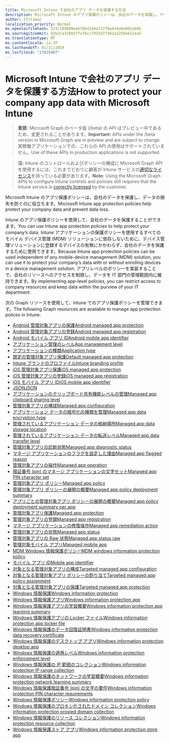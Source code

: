 ```yaml
---
title: Microsoft Intune で会社のアプリ データを保護する方法
description: Microsoft Intune のアプリ保護ポリシーは、会社のデータを保護し、データの損失を防ぐのに役立ちます。
author: tfitzmac
localization_priority: Normal
ms.openlocfilehash: 323c19d689ee6f0b41e6a71270a434a9e891eb0b
ms.sourcegitcommit: d2b3ca32602ffa76cc7925d7f4d1e2258e611ea5
ms.translationtype: MT
ms.contentlocale: ja-JP
ms.lasthandoff: 01/11/2019
ms.locfileid: "27835407"
---
```

# <a name="how-to-protect-your-company-app-data-with-microsoft-intune"></a><span data-ttu-id="6de8e-103">Microsoft Intune で会社のアプリ データを保護する方法</span><span class="sxs-lookup"><span data-stu-id="6de8e-103">How to protect your company app data with Microsoft Intune</span></span>

> <span data-ttu-id="6de8e-104">**重要:** Microsoft Graph のベータ版 (/beta) の API はプレビュー中であるため、変更されることがあります。</span><span class="sxs-lookup"><span data-stu-id="6de8e-104">**Important:** APIs under the /beta version in Microsoft Graph are in preview and are subject to change.</span></span> <span data-ttu-id="6de8e-105">実稼働アプリケーションでの、これらの API の使用はサポートされていません。</span><span class="sxs-lookup"><span data-stu-id="6de8e-105">Use of these APIs in production applications is not supported.</span></span>

> <span data-ttu-id="6de8e-106">**注:** Intune のコントロールおよびポリシーの構成に Microsoft Graph API を使用するには、これまでどおりに顧客が Intune サービスの[適切なライセンス](https://www.microsoft.com/en-us/cloud-platform/microsoft-intune-pricing)を持っている必要があります。</span><span class="sxs-lookup"><span data-stu-id="6de8e-106">**Note:** Using the Microsoft Graph APIs to configure Intune controls and policies still requires that the Intune service is [correctly licensed](https://www.microsoft.com/en-us/cloud-platform/microsoft-intune-pricing) by the customer.</span></span>

<span data-ttu-id="6de8e-107">Microsoft Intune のアプリ保護ポリシーは、会社のデータを保護し、データの損失を防ぐのに役立ちます。</span><span class="sxs-lookup"><span data-stu-id="6de8e-107">Microsoft Intune app protection policies help protect your company data and prevent data loss.</span></span>

<span data-ttu-id="6de8e-108">Intune のアプリ保護ポリシーを使用して、会社のデータを保護することができます。</span><span class="sxs-lookup"><span data-stu-id="6de8e-108">You can use Intune app protection policies to help protect your company’s data.</span></span> <span data-ttu-id="6de8e-109">Intune アプリケーションの保護ポリシーを使用するすべてのモバイル デバイス管理 (MDM) ソリューションに依存しないために、デバイス管理ソリューションに登録するデバイスの有無にかかわらず、会社のデータを保護するために使用できます。</span><span class="sxs-lookup"><span data-stu-id="6de8e-109">Because Intune app protection policies can be used independent of any mobile-device management (MDM) solution, you can use it to protect your company’s data with or without enrolling devices in a device management solution.</span></span> <span data-ttu-id="6de8e-110">アプリレベルのポリシーを実装することで、会社のリソースへのアクセスを制限し、データを IT 部門の管理範囲内に維持できます。</span><span class="sxs-lookup"><span data-stu-id="6de8e-110">By implementing app-level policies, you can restrict access to company resources and keep data within the purview of your IT department.</span></span>

<span data-ttu-id="6de8e-111">次の Graph リソースを使用して、Intune でのアプリ保護ポリシーを管理できます。</span><span class="sxs-lookup"><span data-stu-id="6de8e-111">The following Graph resources are available to manage app protection polices in Intune:</span></span>

- [<span data-ttu-id="6de8e-112">Android 管理対象アプリの保護</span><span class="sxs-lookup"><span data-stu-id="6de8e-112">Android managed app protection</span></span>](intune-mam-androidmanagedappprotection.md)
- [<span data-ttu-id="6de8e-113">Android 管理対象アプリの登録</span><span class="sxs-lookup"><span data-stu-id="6de8e-113">Android managed app registration</span></span>](intune-mam-androidmanagedappregistration.md)
- [<span data-ttu-id="6de8e-114">Android モバイル アプリ ID</span><span class="sxs-lookup"><span data-stu-id="6de8e-114">Android mobile app identifier</span></span>](intune-mam-androidmobileappidentifier.md)
- [<span data-ttu-id="6de8e-115">アプリケーション管理のレベル</span><span class="sxs-lookup"><span data-stu-id="6de8e-115">App management level</span></span>](intune-mam-appmanagementlevel.md)
- [<span data-ttu-id="6de8e-116">アプリケーションの種類</span><span class="sxs-lookup"><span data-stu-id="6de8e-116">Application type</span></span>](intune-wip-applicationtype.md)
- [<span data-ttu-id="6de8e-117">既定の管理対象アプリ保護</span><span class="sxs-lookup"><span data-stu-id="6de8e-117">Default managed app protection</span></span>](intune-mam-defaultmanagedappprotection.md)
- [<span data-ttu-id="6de8e-118">Intune ブランドのプロファイル</span><span class="sxs-lookup"><span data-stu-id="6de8e-118">Intune branding profile</span></span>](intune-wip-intunebrandingprofile.md)
- [<span data-ttu-id="6de8e-119">iOS 管理対象アプリ保護</span><span class="sxs-lookup"><span data-stu-id="6de8e-119">iOS managed app protection</span></span>](intune-mam-iosmanagedappprotection.md)
- [<span data-ttu-id="6de8e-120">iOS 管理対象アプリの登録</span><span class="sxs-lookup"><span data-stu-id="6de8e-120">iOS managed app registration</span></span>](intune-mam-iosmanagedappregistration.md)
- [<span data-ttu-id="6de8e-121">iOS モバイル アプリ ID</span><span class="sxs-lookup"><span data-stu-id="6de8e-121">iOS mobile app identifier</span></span>](intune-mam-iosmobileappidentifier.md)
- [<span data-ttu-id="6de8e-122">JSON</span><span class="sxs-lookup"><span data-stu-id="6de8e-122">JSON</span></span>](intune-mam-json.md)
- [<span data-ttu-id="6de8e-123">アプリケーションのクリップボード共有機能レベルの管理</span><span class="sxs-lookup"><span data-stu-id="6de8e-123">Managed app clipboard sharing level</span></span>](intune-mam-managedappclipboardsharinglevel.md)
- [<span data-ttu-id="6de8e-124">管理対象アプリの構成</span><span class="sxs-lookup"><span data-stu-id="6de8e-124">Managed app configuration</span></span>](intune-mam-managedappconfiguration.md)
- [<span data-ttu-id="6de8e-125">アプリケーション データの暗号化の種類を管理</span><span class="sxs-lookup"><span data-stu-id="6de8e-125">Managed app data encryption type</span></span>](intune-mam-managedappdataencryptiontype.md)
- [<span data-ttu-id="6de8e-126">管理されているアプリケーション データの格納場所</span><span class="sxs-lookup"><span data-stu-id="6de8e-126">Managed app data storage location</span></span>](intune-mam-managedappdatastoragelocation.md)
- [<span data-ttu-id="6de8e-127">管理されているアプリケーション データの転送レベル</span><span class="sxs-lookup"><span data-stu-id="6de8e-127">Managed app data transfer level</span></span>](intune-mam-managedappdatatransferlevel.md)
- [<span data-ttu-id="6de8e-128">管理対象アプリの診断状態</span><span class="sxs-lookup"><span data-stu-id="6de8e-128">Managed app diagnostic status</span></span>](intune-mam-managedappdiagnosticstatus.md)
- [<span data-ttu-id="6de8e-129">マネージ アプリケーションのフラグを設定した理由</span><span class="sxs-lookup"><span data-stu-id="6de8e-129">Managed app flagged reason</span></span>](intune-mam-managedappflaggedreason.md)
- [<span data-ttu-id="6de8e-130">管理対象アプリの操作</span><span class="sxs-lookup"><span data-stu-id="6de8e-130">Managed app operation</span></span>](intune-mam-managedappoperation.md)
- [<span data-ttu-id="6de8e-131">暗証番号 (pin) のマネージ アプリケーションの文字セット</span><span class="sxs-lookup"><span data-stu-id="6de8e-131">Managed app PIN character set</span></span>](intune-mam-managedapppincharacterset.md)
- [<span data-ttu-id="6de8e-132">管理対象アプリ ポリシー</span><span class="sxs-lookup"><span data-stu-id="6de8e-132">Managed app policy</span></span>](intune-mam-managedapppolicy.md)
- [<span data-ttu-id="6de8e-133">管理対象アプリ ポリシーの展開の概要</span><span class="sxs-lookup"><span data-stu-id="6de8e-133">Managed app policy deployment summary</span></span>](intune-mam-managedapppolicydeploymentsummary.md)
- [<span data-ttu-id="6de8e-134">アプリごとの管理対象アプリ ポリシーの展開の概要</span><span class="sxs-lookup"><span data-stu-id="6de8e-134">Managed app policy deployment summary per app</span></span>](intune-mam-managedapppolicydeploymentsummaryperapp.md)
- [<span data-ttu-id="6de8e-135">管理対象アプリ保護</span><span class="sxs-lookup"><span data-stu-id="6de8e-135">Managed app protection</span></span>](intune-mam-managedappprotection.md)
- [<span data-ttu-id="6de8e-136">管理対象アプリの登録</span><span class="sxs-lookup"><span data-stu-id="6de8e-136">Managed app registration</span></span>](intune-mam-managedappregistration.md)
- [<span data-ttu-id="6de8e-137">マネージ アプリケーションの修復操作</span><span class="sxs-lookup"><span data-stu-id="6de8e-137">Managed app remediation action</span></span>](intune-mam-managedappremediationaction.md)
- [<span data-ttu-id="6de8e-138">管理対象アプリの状態</span><span class="sxs-lookup"><span data-stu-id="6de8e-138">Managed app status</span></span>](intune-mam-managedappstatus.md)
- [<span data-ttu-id="6de8e-139">管理対象アプリの Raw 状態</span><span class="sxs-lookup"><span data-stu-id="6de8e-139">Managed app status raw</span></span>](intune-mam-managedappstatusraw.md)
- [<span data-ttu-id="6de8e-140">管理対象モバイル アプリ</span><span class="sxs-lookup"><span data-stu-id="6de8e-140">Managed mobile app</span></span>](intune-mam-managedmobileapp.md)
- [<span data-ttu-id="6de8e-141">MDM Windows 情報保護ポリシー</span><span class="sxs-lookup"><span data-stu-id="6de8e-141">MDM windows information protection policy</span></span>](intune-mam-mdmwindowsinformationprotectionpolicy.md)
- [<span data-ttu-id="6de8e-142">モバイル アプリ ID</span><span class="sxs-lookup"><span data-stu-id="6de8e-142">Mobile app identifier</span></span>](intune-mam-mobileappidentifier.md)
- [<span data-ttu-id="6de8e-143">対象となる管理対象アプリの構成</span><span class="sxs-lookup"><span data-stu-id="6de8e-143">Targeted managed app configuration</span></span>](intune-mam-targetedmanagedappconfiguration.md)
- [<span data-ttu-id="6de8e-144">対象となる管理対象アプリ ポリシーの割り当て</span><span class="sxs-lookup"><span data-stu-id="6de8e-144">Targeted managed app policy assignment</span></span>](intune-mam-targetedmanagedapppolicyassignment.md)
- [<span data-ttu-id="6de8e-145">対象となる管理対象アプリの保護</span><span class="sxs-lookup"><span data-stu-id="6de8e-145">Targeted managed app protection</span></span>](intune-mam-targetedmanagedappprotection.md)
- [<span data-ttu-id="6de8e-146">Windows 情報保護</span><span class="sxs-lookup"><span data-stu-id="6de8e-146">Windows information protection</span></span>](intune-mam-windowsinformationprotection.md)
- [<span data-ttu-id="6de8e-147">Windows 情報保護アプリ</span><span class="sxs-lookup"><span data-stu-id="6de8e-147">Windows information protection app</span></span>](intune-mam-windowsinformationprotectionapp.md)
- [<span data-ttu-id="6de8e-148">Windows 情報保護アプリの学習概要</span><span class="sxs-lookup"><span data-stu-id="6de8e-148">Windows information protection app learning summary</span></span>](intune-wip-windowsinformationprotectionapplearningsummary.md)
- [<span data-ttu-id="6de8e-149">Windows 情報保護アプリの Locker ファイル</span><span class="sxs-lookup"><span data-stu-id="6de8e-149">Windows information protection app locker file</span></span>](intune-mam-windowsinformationprotectionapplockerfile.md)
- [<span data-ttu-id="6de8e-150">Windows 情報保護のデータ回復証明書</span><span class="sxs-lookup"><span data-stu-id="6de8e-150">Windows information protection data recovery certificate</span></span>](intune-mam-windowsinformationprotectiondatarecoverycertificate.md)
- [<span data-ttu-id="6de8e-151">Windows 情報保護のデスクトップ アプリ</span><span class="sxs-lookup"><span data-stu-id="6de8e-151">Windows information protection desktop app</span></span>](intune-mam-windowsinformationprotectiondesktopapp.md)
- [<span data-ttu-id="6de8e-152">Windows 情報保護の適用レベル</span><span class="sxs-lookup"><span data-stu-id="6de8e-152">Windows information protection enforcement level</span></span>](intune-mam-windowsinformationprotectionenforcementlevel.md)
- [<span data-ttu-id="6de8e-153">Windows 情報保護の IP 範囲のコレクション</span><span class="sxs-lookup"><span data-stu-id="6de8e-153">Windows information protection IP range collection</span></span>](intune-mam-windowsinformationprotectioniprangecollection.md)
- [<span data-ttu-id="6de8e-154">Windows 情報保護のネットワークの学習概要</span><span class="sxs-lookup"><span data-stu-id="6de8e-154">Windows information protection network learning summary</span></span>](intune-wip-windowsinformationprotectionnetworklearningsummary.md)
- [<span data-ttu-id="6de8e-155">Windows 情報保護暗証番号 (pin) の文字の要件</span><span class="sxs-lookup"><span data-stu-id="6de8e-155">Windows information protection PIN character requirements</span></span>](intune-mam-windowsinformationprotectionpincharacterrequirements.md)
- [<span data-ttu-id="6de8e-156">Windows 情報保護ポリシー</span><span class="sxs-lookup"><span data-stu-id="6de8e-156">Windows information protection policy</span></span>](intune-mam-windowsinformationprotectionpolicy.md)
- [<span data-ttu-id="6de8e-157">Windows 情報保護のプロキシ化されたドメイン コレクション</span><span class="sxs-lookup"><span data-stu-id="6de8e-157">Windows information protection proxied domain collection</span></span>](intune-mam-windowsinformationprotectionproxieddomaincollection.md)
- [<span data-ttu-id="6de8e-158">Windows 情報保護のリソース コレクション</span><span class="sxs-lookup"><span data-stu-id="6de8e-158">Windows information protection resource collection</span></span>](intune-mam-windowsinformationprotectionresourcecollection.md)
- [<span data-ttu-id="6de8e-159">Windows 情報保護ストア アプリ</span><span class="sxs-lookup"><span data-stu-id="6de8e-159">Windows information protection store app</span></span>](intune-mam-windowsinformationprotectionstoreapp.md)
